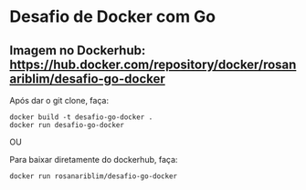 # Desafio de Docker com Go

## Imagem no Dockerhub: https://hub.docker.com/repository/docker/rosanariblim/desafio-go-docker

Após dar o git clone, faça:
```
docker build -t desafio-go-docker .
docker run desafio-go-docker
```

OU

Para baixar diretamente do dockerhub, faça:
```
docker run rosanariblim/desafio-go-docker
```
